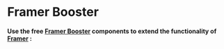 # Framer Booster

**Use the free [Framer Booster](https://tetragon-interest-876349.framer.app/home-en) components to extend the functionality of [Framer](https://www.framer.com) :**
